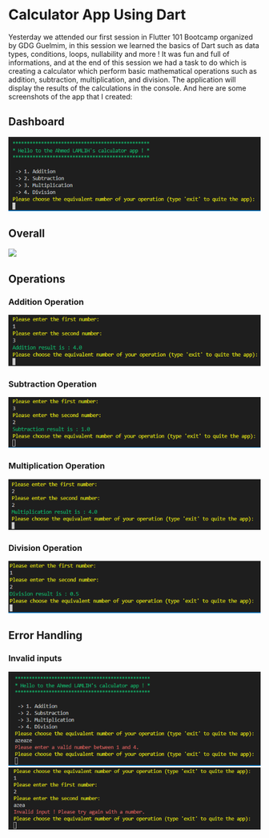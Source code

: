 # Calculator App Using Dart
Yesterday we attended our first session in Flutter 101 Bootcamp organized by GDG Guelmim, in this session we learned the basics of Dart such as data types, conditions, loops, nullability and more ! It was fun and full of informations, and at the end of this session we had a task to do which is creating a calculator which perform basic mathematical operations such as addition, subtraction, multiplication, and division. The application will display the results of the calculations in the console.
And here are some screenshots of the app that I created:
## Dashboard
<img src="https://github.com/Lamlih-Dev/Flutter101_Bootcamp/blob/main/Calculator%20App/images/dashboard.PNG?raw=true">

## Overall
<img src="https://user-images.githubusercontent.com/87146845/212546034-9a452357-4560-4dfb-98e4-2c8da9b2c3a3.png">

## Operations

### Addition Operation
<img src="https://github.com/Lamlih-Dev/Flutter101_Bootcamp/blob/main/Calculator%20App/images/add.PNG?raw=true">

### Subtraction Operation
<img src="https://github.com/Lamlih-Dev/Flutter101_Bootcamp/blob/main/Calculator%20App/images/sub.PNG?raw=true">

### Multiplication Operation
<img src="https://github.com/Lamlih-Dev/Flutter101_Bootcamp/blob/main/Calculator%20App/images/mult.PNG?raw=true">

### Division Operation
<img src="https://github.com/Lamlih-Dev/Flutter101_Bootcamp/blob/main/Calculator%20App/images/div.PNG?raw=true">

## Error Handling

### Invalid inputs
<img src="https://github.com/Lamlih-Dev/Flutter101_Bootcamp/blob/main/Calculator%20App/images/errorHandling1.PNG?raw=true">
<img src="https://github.com/Lamlih-Dev/Flutter101_Bootcamp/blob/main/Calculator%20App/images/errorHandling2.PNG?raw=true">
